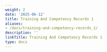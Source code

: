 ```yaml
---
weight: 2
date: '2025-06-12'
title: Training And Competency Records 1
aliases:
- /docs/training-and-competency-records_1/
description: ''
linkTitle: Training And Competency Records 1
type: docs
---
```


